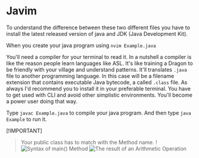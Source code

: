  # Javim
To understand the difference between these two different files you have to install the latest released version of java and JDK (Java Development Kit). 

When you create your java program using
```nvim Example.java```

You'll need a compiler for your terminal to read it. In a nutshell a compiler is like the reason people learn languages like ASL. It's like training a Dragon to be friendly with your village and understand patterns. It'll translates ```.java``` file to another programming language. In this case will be a filename extension that contains executable Java bytecode, a called ```.class``` file.
As always I'd recommend you to install it in your preferable terminal. 
You have to get used with CLI and avoid other simplistic environments. You'll become a power user doing that way.

Type ```javac Example.java``` to compile your java program.
And then type ```java Example``` to run it.

[!IMPORTANT]
> Your public class has to match with the Method name.
!![Syntax of main() Method](https://media.geeksforgeeks.org/wp-content/uploads/20220105123954/Group2-660x330.jpg)
![The result of an Arithmetic Operation](https://i.imgur.com/vzLRt8k.png)
